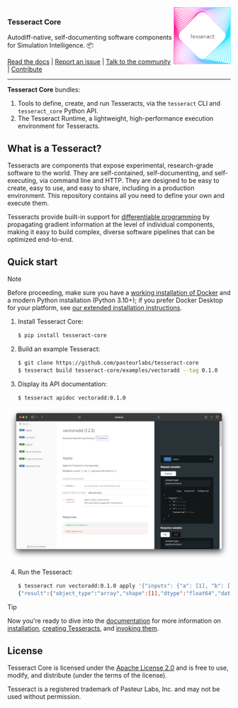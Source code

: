 <picture>
  <source media="(prefers-color-scheme: dark)" srcset="https://github.com/pasteurlabs/tesseract-core/blob/main/docs/static/logo-dark.png" width="128" align="right">
  <img alt="" src="https://github.com/pasteurlabs/tesseract-core/blob/main/docs/static/logo-light.png" width="128" align="right">
</picture>


### Tesseract Core

Autodiff-native, self-documenting software components for Simulation Intelligence. :package:

[Read the docs](https://docs.pasteurlabs.ai/projects/tesseract-core/latest/) |
[Report an issue](https://github.com/pasteurlabs/tesseract-core/issues) |
[Talk to the community](https://si-tesseract.discourse.group/) |
[Contribute](https://github.com/pasteurlabs/tesseract-core/blob/main/CONTRIBUTING.md)

---

**Tesseract Core** bundles:

1. Tools to define, create, and run Tesseracts, via the `tesseract` CLI and `tesseract_core` Python API.
2. The Tesseract Runtime, a lightweight, high-performance execution environment for Tesseracts.

## What is a Tesseract?

Tesseracts are components that expose experimental, research-grade software to the world. They are self-contained, self-documenting, and self-executing, via command line and HTTP. They are designed to be easy to create, easy to use, and easy to share, including in a production environment. This repository contains all you need to define your own and execute them.

Tesseracts provide built-in support for [differentiable programming](https://docs.pasteurlabs.ai/projects/tesseract-core/latest/content/introduction/differentiable-programming.html) by propagating gradient information at the level of individual components, making it easy to build complex, diverse software pipelines that can be optimized end-to-end.

## Quick start

> [!NOTE]
> Before proceeding, make sure you have a [working installation of Docker](https://docs.docker.com/engine/install/) and a modern Python installation (Python 3.10+); if you prefer Docker Desktop for your platform, see [our extended installation instructions](https://docs.pasteurlabs.ai/projects/tesseract-core/latest/content/introduction/installation.html#basic-installation).

1. Install Tesseract Core:

   ```bash
   $ pip install tesseract-core
   ```

2. Build an example Tesseract:

   ```bash
   $ git clone https://github.com/pasteurlabs/tesseract-core
   $ tesseract build tesseract-core/examples/vectoradd --tag 0.1.0
   ```

3. Display its API documentation:

   ```bash
   $ tesseract apidoc vectoradd:0.1.0
   ```

<p align="center">
<img src="https://github.com/pasteurlabs/tesseract-core/blob/main/docs/img/apidoc-screenshot.png" width="600">
</p>

4. Run the Tesseract:

   ```bash
   $ tesseract run vectoradd:0.1.0 apply '{"inputs": {"a": [1], "b": [2]}}'
   {"result":{"object_type":"array","shape":[1],"dtype":"float64","data":{"buffer":[3.0],"encoding":"json"}}}⏎
   ```

> [!TIP]
> Now you're ready to dive into the [documentation](https://docs.pasteurlabs.ai/projects/tesseract-core/latest/) for more information on
[installation](https://docs.pasteurlabs.ai/projects/tesseract-core/latest/content/introduction/installation.html),
[creating Tesseracts](https://docs.pasteurlabs.ai/projects/tesseract-core/latest/content/creating-tesseracts/create.html), and
[invoking them](https://docs.pasteurlabs.ai/projects/tesseract-core/latest/content/using-tesseracts/use.html).

## License

Tesseract Core is licensed under the [Apache License 2.0](https://github.com/pasteurlabs/tesseract-core/blob/main/LICENSE) and is free to use, modify, and distribute (under the terms of the license).

Tesseract is a registered trademark of Pasteur Labs, Inc. and may not be used without permission.
